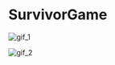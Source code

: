 # SurvivorGame

![gif_1](https://github.com/omeralpcolak/SurvivorGame/assets/112391850/dd78118d-d13b-403b-886f-9005e48af8c6)

![gif_2](https://github.com/omeralpcolak/SurvivorGame/assets/112391850/9a8a3ec3-11e0-4f32-a360-b6491fd47162)

